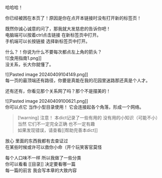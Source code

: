 
哈哈哈！

你已经被困在本页了！原因是你在点开本链接时没有打开新的标签页！  

既然你诚心诚意的问了，那我就大发慈悲的告诉你吧！  
电脑端可以按着ctrl点击链接 在新标签页中打开。  
手机端可以长按链接 选择新标签页中打开。

什么？！你说为什么不要每次都点左上角的箭头？  
![[食用指南1.png]]  
没关系，长大你就懂了。  

![[Pasted image 20240409104149.png]]  
每一页的最顶端还有路径，你要是真能在我的花园里迷路那还真是个人才。

还有还有，你看见那个关系网了吗？那个不是摆美的！

![[Pasted image 20240409100621.png]]   
你可以点它 当作小型目录使用！
它会连接起各个角落，形成一个网络。


> [!warning] 注意！
> 本dict记录了一些有用的 没有用的小知识（可能不小）  
> 当然 它们不一定完全正确 也不一定有趣  
> 如果发现错误，请查看[[帮助完善本dict]]


 
放心
里面的东西我都有去查证过  
在某些时候或许可以救你小命（开个玩笑客官莫怪 

每个人口味不一样 所以我做了一些分类  
你可以看看 [[目录]] 决定要看哪一篇  
每一篇的前言 我会写本章的大致内容